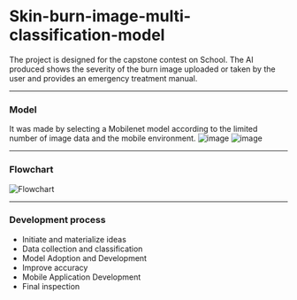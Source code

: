 # Skin-burn-image-multi-classification-model
The project is designed for the capstone contest on School. The AI produced shows the severity of the burn image uploaded or taken by the user and provides an emergency treatment manual.
***
### Model
It was made by selecting a Mobilenet model according to the limited number of image data and the mobile environment.
![image](https://github.com/wooyoungwoong-AI/Crop-pest-diagnosis-AI/assets/136695011/b7b0359d-fd69-4ea0-894b-4c385eb351f7)
![image](https://github.com/wooyoungwoong-AI/Crop-pest-diagnosis-AI/assets/136695011/ec1f1a76-6272-4930-b4b2-895a6cf8a225)
***
### Flowchart
![Flowchart](https://github.com/wooyoungwoong-AI/Skin-burn-image-multi-classification-model/assets/136695011/ea9be02e-c5ad-443f-a95f-0482c210f081)
***
### Development process
 * Initiate and materialize ideas
 * Data collection and classification
 * Model Adoption and Development
 * Improve accuracy
 * Mobile Application Development
 * Final inspection
